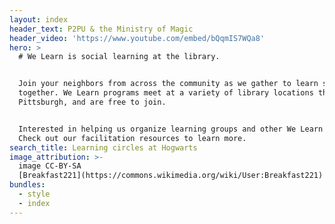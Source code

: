 ```yaml
---
layout: index
header_text: P2PU & the Ministry of Magic
header_video: 'https://www.youtube.com/embed/bQqmIS7WQa8'
hero: >
  # We Learn is social learning at the library.


  Join your neighbors from across the community as we gather to learn something
  together. We Learn programs meet at a variety of library locations throughout
  Pittsburgh, and are free to join.


  Interested in helping us organize learning groups and other We Learn Programs?
  Check out our facilitation resources to learn more.
search_title: Learning circles at Hogwarts
image_attribution: >-
  image CC-BY-SA
  [Breakfast221](https://commons.wikimedia.org/wiki/User:Breakfast221)
bundles:
  - style
  - index
---
```

